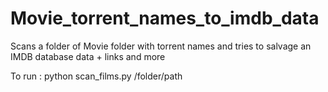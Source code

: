 Movie_torrent_names_to_imdb_data
================================

Scans a folder of Movie folder with torrent names and tries to salvage an IMDB database data + links and more


To run : python scan_films.py /folder/path
